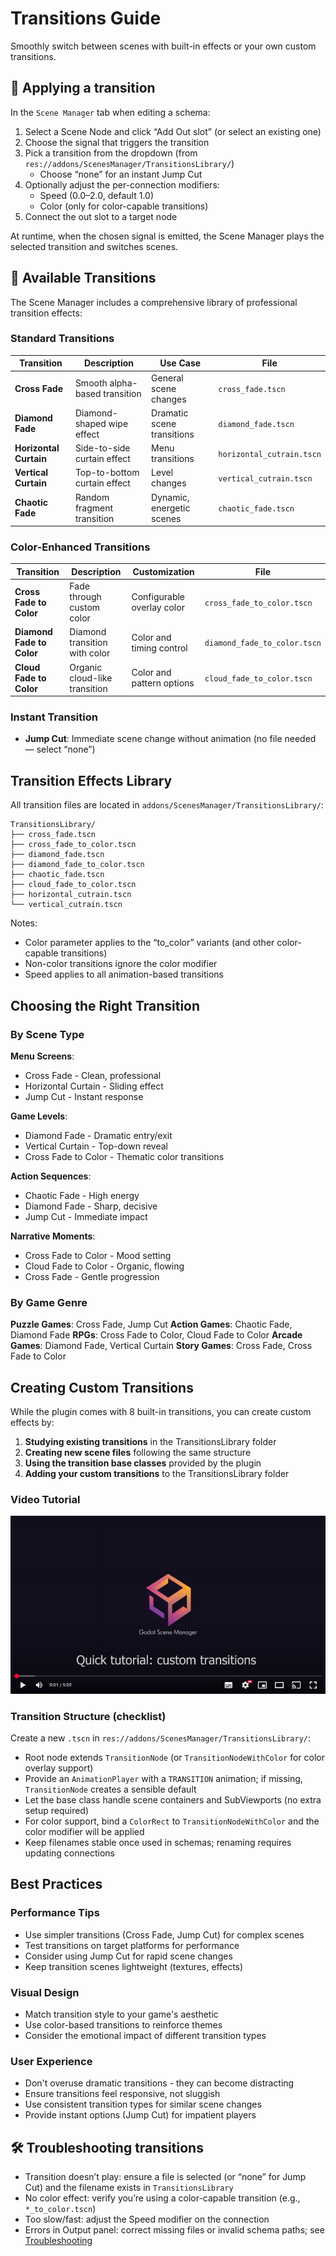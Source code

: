 # Transitions Guide

Smoothly switch between scenes with built-in effects or your own custom transitions.

## 🎯 Applying a transition

In the `Scene Manager` tab when editing a schema:
1. Select a Scene Node and click “Add Out slot” (or select an existing one)
2. Choose the signal that triggers the transition
3. Pick a transition from the dropdown (from `res://addons/ScenesManager/TransitionsLibrary/`)
	- Choose “none” for an instant Jump Cut
4. Optionally adjust the per-connection modifiers:
	- Speed (0.0–2.0, default 1.0)
	- Color (only for color-capable transitions)
5. Connect the out slot to a target node

At runtime, when the chosen signal is emitted, the Scene Manager plays the selected transition and switches scenes.

## 🎨 Available Transitions

The Scene Manager includes a comprehensive library of professional transition effects:

### Standard Transitions

| Transition | Description | Use Case | File |
|------------|-------------|----------|------|
| **Cross Fade** | Smooth alpha-based transition | General scene changes | `cross_fade.tscn` |
| **Diamond Fade** | Diamond-shaped wipe effect | Dramatic scene transitions | `diamond_fade.tscn` |
| **Horizontal Curtain** | Side-to-side curtain effect | Menu transitions | `horizontal_cutrain.tscn` |
| **Vertical Curtain** | Top-to-bottom curtain effect | Level changes | `vertical_cutrain.tscn` |
| **Chaotic Fade** | Random fragment transition | Dynamic, energetic scenes | `chaotic_fade.tscn` |

### Color-Enhanced Transitions

| Transition | Description | Customization | File |
|------------|-------------|---------------|------|
| **Cross Fade to Color** | Fade through custom color | Configurable overlay color | `cross_fade_to_color.tscn` |
| **Diamond Fade to Color** | Diamond transition with color | Color and timing control | `diamond_fade_to_color.tscn` |
| **Cloud Fade to Color** | Organic cloud-like transition | Color and pattern options | `cloud_fade_to_color.tscn` |

### Instant Transition

- **Jump Cut**: Immediate scene change without animation (no file needed — select “none”)

## Transition Effects Library

All transition files are located in `addons/ScenesManager/TransitionsLibrary/`:

```
TransitionsLibrary/
├── cross_fade.tscn
├── cross_fade_to_color.tscn
├── diamond_fade.tscn
├── diamond_fade_to_color.tscn
├── chaotic_fade.tscn
├── cloud_fade_to_color.tscn
├── horizontal_cutrain.tscn
└── vertical_cutrain.tscn
```

Notes:
- Color parameter applies to the “to_color” variants (and other color-capable transitions)
- Non-color transitions ignore the color modifier
- Speed applies to all animation-based transitions

## Choosing the Right Transition

### By Scene Type

**Menu Screens**:
- Cross Fade - Clean, professional
- Horizontal Curtain - Sliding effect
- Jump Cut - Instant response

**Game Levels**:
- Diamond Fade - Dramatic entry/exit
- Vertical Curtain - Top-down reveal
- Cross Fade to Color - Thematic color transitions

**Action Sequences**:
- Chaotic Fade - High energy
- Diamond Fade - Sharp, decisive
- Jump Cut - Immediate impact

**Narrative Moments**:
- Cross Fade to Color - Mood setting
- Cloud Fade to Color - Organic, flowing
- Cross Fade - Gentle progression

### By Game Genre

**Puzzle Games**: Cross Fade, Jump Cut
**Action Games**: Chaotic Fade, Diamond Fade
**RPGs**: Cross Fade to Color, Cloud Fade to Color
**Arcade Games**: Diamond Fade, Vertical Curtain
**Story Games**: Cross Fade, Cross Fade to Color

## Creating Custom Transitions

While the plugin comes with 8 built-in transitions, you can create custom effects by:

1. **Studying existing transitions** in the TransitionsLibrary folder
2. **Creating new scene files** following the same structure
3. **Using the transition base classes** provided by the plugin
4. **Adding your custom transitions** to the TransitionsLibrary folder

### Video Tutorial

[![Youtube video, quick tutorial: Custom transitions](imgs/youtube-video-quick-tutorial-custom-transitions.png)](https://www.youtube.com/watch?v=jBtL-dk0BqU)


### Transition Structure (checklist)

Create a new `.tscn` in `res://addons/ScenesManager/TransitionsLibrary/`:
- Root node extends `TransitionNode` (or `TransitionNodeWithColor` for color overlay support)
- Provide an `AnimationPlayer` with a `TRANSITION` animation; if missing, `TransitionNode` creates a sensible default
- Let the base class handle scene containers and SubViewports (no extra setup required)
- For color support, bind a `ColorRect` to `TransitionNodeWithColor` and the color modifier will be applied
- Keep filenames stable once used in schemas; renaming requires updating connections

## Best Practices

### Performance Tips
- Use simpler transitions (Cross Fade, Jump Cut) for complex scenes
- Test transitions on target platforms for performance
- Consider using Jump Cut for rapid scene changes
- Keep transition scenes lightweight (textures, effects)

### Visual Design
- Match transition style to your game's aesthetic
- Use color-based transitions to reinforce themes
- Consider the emotional impact of different transition types

### User Experience
- Don't overuse dramatic transitions - they can become distracting
- Ensure transitions feel responsive, not sluggish
- Use consistent transition types for similar scene changes
- Provide instant options (Jump Cut) for impatient players

## 🛠️ Troubleshooting transitions

- Transition doesn’t play: ensure a file is selected (or “none” for Jump Cut) and the filename exists in `TransitionsLibrary`
- No color effect: verify you’re using a color-capable transition (e.g., `*_to_color.tscn`)
- Too slow/fast: adjust the Speed modifier on the connection
- Errors in Output panel: correct missing files or invalid schema paths; see [Troubleshooting](troubleshooting.md)